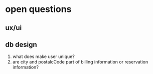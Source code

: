 # open questions



## ux/ui


## db design
1. what does make user unique?
2. are city and postalcCode part of billing information or reservation information?